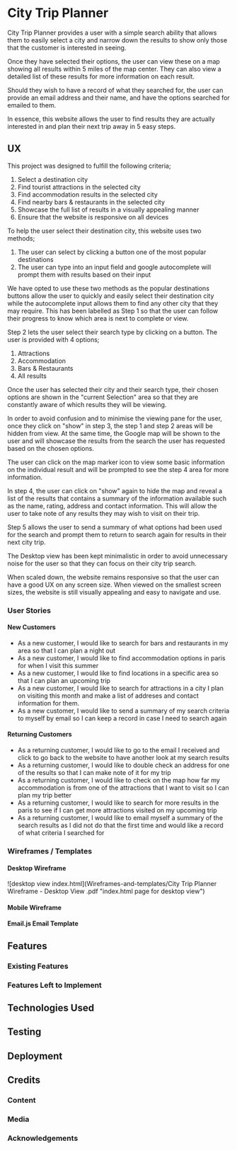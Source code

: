 # City Trip Planner
City Trip Planner provides a user with a simple search ability that allows them 
to easily select a city and narrow down the results to show only those that the 
customer is interested in seeing.

Once they have selected their options, the user can view these on a map showing
all results within 5 miles of the map center. They can also view a detailed list
of these results for more information on each result. 

Should they wish to have a record of what they searched for, the user can provide 
an email address and their name, and have the options searched for emailed to them.

In essence, this website allows the user to find results they are actually interested
in and plan their next trip away in 5 easy steps. 

## UX
This project was designed to fulfill the following criteria;
1. Select a destination city
2. Find tourist attractions in the selected city
3. Find accommodation results in the selected city
4. Find nearby bars & restaurants in the selected city
5. Showcase the full list of results in a visually appealing manner
6. Ensure that the website is responsive on all devices

To help the user select their destination city, this website uses two methods;
1. The user can select by clicking a button one of the most popular destinations
2. The user can type into an input field and google autocomplete will prompt them with results based on their input

We have opted to use these two methods as the popular destinations buttons allow
the user to quickly and easily select their destination city while the autocomplete
input allows them to find any other city that they may require. This has been 
labelled as Step 1 so that the user can follow their progress to know which area
is next to complete or view. 

Step 2 lets the user select their search type by clicking on a button. The user 
is provided with 4 options; 
1. Attractions
2. Accommodation
3. Bars & Restaurants
4. All results

Once the user has selected their city and their search type, their chosen options 
are shown in the "current Selection" area so that they are constantly aware of 
which results they will be viewing. 

In order to avoid confusion and to minimise the viewing pane for the user, once
they click on "show" in step 3, the step 1 and step 2 areas will be hidden from 
view. At the same time, the Google map will be shown to the user and will showcase
the results from the search the user has requested based on the chosen options. 

The user can click on the map marker icon to view some basic information on the 
individual result and will be prompted to see the step 4 area for more information. 

In step 4, the user can click on "show" again to hide the map and reveal a list
of the results that contains a summary of the information available such as the
name, rating, address and contact information. This will allow the user to take 
note of any results they may wish to visit on their trip. 

Step 5 allows the user to send a summary of what options had been used for the 
search and prompt them to return to search again for results in their next city 
trip. 

The Desktop view has been kept minimalistic in order to avoid unnecessary noise 
for the user so that they can focus on their city trip search. 

When scaled down, the website remains responsive so that the user can have a good 
UX on any screen size. When viewed on the smallest screen sizes, the website is 
still visually appealing and easy to navigate and use. 

### User Stories
#### New Customers
- As a new customer, I would like to search for bars and restaurants in my area so that I can plan a night out
- As a new customer, I would like to find accommodation options in paris for when I visit this summer
- As a new customer, I would like to find locations in a specific area so that I can plan an upcoming trip
- As a new customer, I would like to search for attractions in a city I plan on visiting this month and make a list of addreses and contact information for them. 
- As a new customer, I would like to send a summary of my search criteria to myself by email so I can keep a record in case I need to search again

#### Returning Customers
- As a returning customer, I would like to go to the email I received and click to go back to the website to have another look at my search results
- As a returning customer, I would like to double check an address for one of the results so that I can make note of it for my trip
- As a returning customer, I would like to check on the map how far my accommodation is from one of the attractions that I want to visit so I can plan my trip better
- As a returning customer, I would like to search for more results in the paris to see if I can get more attractions visited on my upcoming trip
- As a returning customer, I would like to email myself a summary of the search results as I did not do that the first time and would like a record of what criteria I searched for

### Wireframes / Templates
#### Desktop Wireframe
![desktop view index.html](Wireframes-and-templates/City Trip Planner Wireframe - Desktop View .pdf "index.html page for desktop view")
#### Mobile Wireframe
#### Email.js Email Template

## Features
### Existing Features
### Features Left to Implement

## Technologies Used

## Testing

## Deployment

## Credits
### Content
### Media
### Acknowledgements
